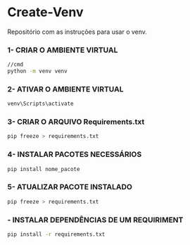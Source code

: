 # Create-Venv
Repositório com as instruções para usar o venv.


### 1- CRIAR O AMBIENTE VIRTUAL
```bash
//cmd
python -m venv venv
```
### 2- ATIVAR O AMBIENTE VIRTUAL
```bash
venv\Scripts\activate
```
### 3- CRIAR O ARQUIVO Requirements.txt
```bash
pip freeze > requirements.txt
```
### 4- INSTALAR PACOTES NECESSÁRIOS
```bash
pip install nome_pacote
```
### 5- ATUALIZAR PACOTE INSTALADO
```bash
pip freeze > requirements.txt
```
### - INSTALAR DEPENDÊNCIAS DE UM REQUIRIMENT
```bash
pip install -r requirements.txt
```

